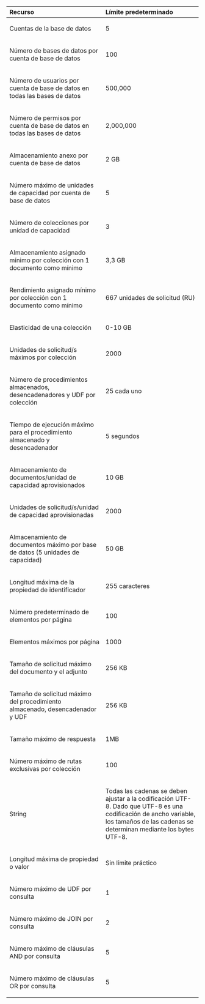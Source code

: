 <table>
<colgroup>
<col width="50%" />
<col width="50%" />
</colgroup>
<thead>
<tr class="header">
<th align="left">Recurso</th>
<th align="left">Límite predeterminado</th>
</tr>
</thead>
<tbody>
<tr class="odd">
<td align="left"><p>Cuentas de la base de datos</p></td>
<td align="left"><p>5</p></td>
</tr>
<tr class="even">
<td align="left"><p>Número de bases de datos por cuenta de base de datos</p></td>
<td align="left"><p>100</p></td>
</tr>
<tr class="odd">
<td align="left"><p>Número de usuarios por cuenta de base de datos en todas las bases de datos</p></td>
<td align="left"><p>500,000</p></td>
</tr>
<tr class="even">
<td align="left"><p>Número de permisos por cuenta de base de datos en todas las bases de datos</p></td>
<td align="left"><p>2,000,000</p></td>
</tr>
<tr class="odd">
<td align="left"><p>Almacenamiento anexo por cuenta de base de datos</p></td>
<td align="left"><p>2 GB</p></td>
</tr>
<tr class="even">
<td align="left"><p>Número máximo de unidades de capacidad por cuenta de base de datos</p></td>
<td align="left"><p>5</p></td>
</tr>
<tr class="odd">
<td align="left"><p>Número de colecciones por unidad de capacidad</p></td>
<td align="left"><p>3</p></td>
</tr>
<tr class="even">
<td align="left"><p>Almacenamiento asignado mínimo por colección con 1 documento como mínimo</p></td>
<td align="left"><p>3,3 GB</p></td>
</tr>
<tr class="odd">
<td align="left"><p>Rendimiento asignado mínimo por colección con 1 documento como mínimo</p></td>
<td align="left"><p>667 unidades de solicitud (RU)</p></td>
</tr>
<tr class="even">
<td align="left"><p>Elasticidad de una colección</p></td>
<td align="left"><p>0-10 GB</p></td>
</tr>
<tr class="odd">
<td align="left"><p>Unidades de solicitud/s máximos por colección</p></td>
<td align="left"><p>2000</p></td>
</tr>
<tr class="even">
<td align="left"><p>Número de procedimientos almacenados, desencadenadores y UDF por colección</p></td>
<td align="left"><p>25 cada uno</p></td>
</tr>
<tr class="odd">
<td align="left"><p>Tiempo de ejecución máximo para el procedimiento almacenado y desencadenador</p></td>
<td align="left"><p>5 segundos</p></td>
</tr>
<tr class="even">
<td align="left"><p>Almacenamiento de documentos/unidad de capacidad aprovisionados</p></td>
<td align="left"><p>10 GB</p></td>
</tr>
<tr class="odd">
<td align="left"><p>Unidades de solicitud/s/unidad de capacidad aprovisionadas</p></td>
<td align="left"><p>2000</p></td>
</tr>
<tr class="even">
<td align="left"><p>Almacenamiento de documentos máximo por base de datos (5 unidades de capacidad)</p></td>
<td align="left"><p>50 GB</p></td>
</tr>
<tr class="odd">
<td align="left"><p>Longitud máxima de la propiedad de identificador</p></td>
<td align="left"><p>255 caracteres</p></td>
</tr>
<tr class="even">
<td align="left"><p>Número predeterminado de elementos por página</p></td>
<td align="left"><p>100</p></td>
</tr>
<tr class="odd">
<td align="left"><p>Elementos máximos por página</p></td>
<td align="left"><p>1000</p></td>
</tr>
<tr class="even">
<td align="left"><p>Tamaño de solicitud máximo del documento y el adjunto</p></td>
<td align="left"><p>256 KB</p></td>
</tr>
<tr class="odd">
<td align="left"><p>Tamaño de solicitud máximo del procedimiento almacenado, desencadenador y UDF</p></td>
<td align="left"><p>256 KB</p></td>
</tr>
<tr class="even">
<td align="left"><p>Tamaño máximo de respuesta</p></td>
<td align="left"><p>1MB</p></td>
</tr>
<tr class="odd">
<td align="left"><p>Número máximo de rutas exclusivas por colección</p></td>
<td align="left"><p>100</p></td>
</tr>
<tr class="even">
<td align="left"><p>String</p></td>
<td align="left"><p>Todas las cadenas se deben ajustar a la codificación UTF-8. Dado que UTF-8 es una codificación de ancho variable, los tamaños de las cadenas se determinan mediante los bytes UTF-8.</p></td>
</tr>
<tr class="odd">
<td align="left"><p>Longitud máxima de propiedad o valor</p></td>
<td align="left"><p>Sin límite práctico</p></td>
</tr>
<tr class="even">
<td align="left"><p>Número máximo de UDF por consulta</p></td>
<td align="left"><p>1</p></td>
</tr>
<tr class="odd">
<td align="left"><p>Número máximo de JOIN por consulta</p></td>
<td align="left"><p>2</p></td>
</tr>
<tr class="even">
<td align="left"><p>Número máximo de cláusulas AND por consulta</p></td>
<td align="left"><p>5</p></td>
</tr>
<tr class="odd">
<td align="left"><p>Número máximo de cláusulas OR por consulta</p></td>
<td align="left"><p>5</p></td>
</tr>
</tbody>
</table>


